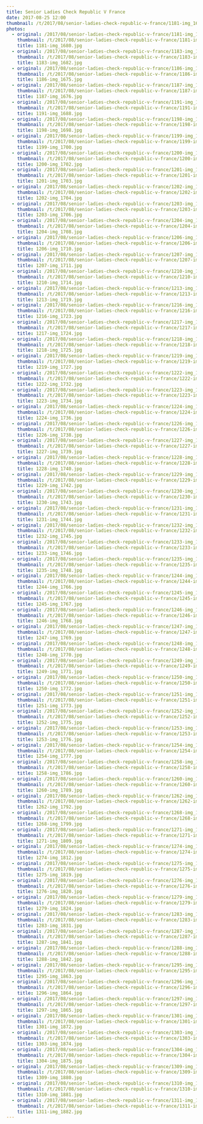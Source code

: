 ```yaml
---
title: Senior Ladies Check Republic V France
date: 2017-08-25 12:00
thumbnail: /t/2017/08/senior-ladies-check-republic-v-france/1181-img_1680.jpg
photos:
  - original: /2017/08/senior-ladies-check-republic-v-france/1181-img_1680.jpg
    thumbnail: /t/2017/08/senior-ladies-check-republic-v-france/1181-img_1680.jpg
    title: 1181-img_1680.jpg
  - original: /2017/08/senior-ladies-check-republic-v-france/1183-img_1682.jpg
    thumbnail: /t/2017/08/senior-ladies-check-republic-v-france/1183-img_1682.jpg
    title: 1183-img_1682.jpg
  - original: /2017/08/senior-ladies-check-republic-v-france/1186-img_1675.jpg
    thumbnail: /t/2017/08/senior-ladies-check-republic-v-france/1186-img_1675.jpg
    title: 1186-img_1675.jpg
  - original: /2017/08/senior-ladies-check-republic-v-france/1187-img_1676.jpg
    thumbnail: /t/2017/08/senior-ladies-check-republic-v-france/1187-img_1676.jpg
    title: 1187-img_1676.jpg
  - original: /2017/08/senior-ladies-check-republic-v-france/1191-img_1688.jpg
    thumbnail: /t/2017/08/senior-ladies-check-republic-v-france/1191-img_1688.jpg
    title: 1191-img_1688.jpg
  - original: /2017/08/senior-ladies-check-republic-v-france/1198-img_1698.jpg
    thumbnail: /t/2017/08/senior-ladies-check-republic-v-france/1198-img_1698.jpg
    title: 1198-img_1698.jpg
  - original: /2017/08/senior-ladies-check-republic-v-france/1199-img_1700.jpg
    thumbnail: /t/2017/08/senior-ladies-check-republic-v-france/1199-img_1700.jpg
    title: 1199-img_1700.jpg
  - original: /2017/08/senior-ladies-check-republic-v-france/1200-img_1702.jpg
    thumbnail: /t/2017/08/senior-ladies-check-republic-v-france/1200-img_1702.jpg
    title: 1200-img_1702.jpg
  - original: /2017/08/senior-ladies-check-republic-v-france/1201-img_1703.jpg
    thumbnail: /t/2017/08/senior-ladies-check-republic-v-france/1201-img_1703.jpg
    title: 1201-img_1703.jpg
  - original: /2017/08/senior-ladies-check-republic-v-france/1202-img_1704.jpg
    thumbnail: /t/2017/08/senior-ladies-check-republic-v-france/1202-img_1704.jpg
    title: 1202-img_1704.jpg
  - original: /2017/08/senior-ladies-check-republic-v-france/1203-img_1706.jpg
    thumbnail: /t/2017/08/senior-ladies-check-republic-v-france/1203-img_1706.jpg
    title: 1203-img_1706.jpg
  - original: /2017/08/senior-ladies-check-republic-v-france/1204-img_1708.jpg
    thumbnail: /t/2017/08/senior-ladies-check-republic-v-france/1204-img_1708.jpg
    title: 1204-img_1708.jpg
  - original: /2017/08/senior-ladies-check-republic-v-france/1206-img_1710.jpg
    thumbnail: /t/2017/08/senior-ladies-check-republic-v-france/1206-img_1710.jpg
    title: 1206-img_1710.jpg
  - original: /2017/08/senior-ladies-check-republic-v-france/1207-img_1711.jpg
    thumbnail: /t/2017/08/senior-ladies-check-republic-v-france/1207-img_1711.jpg
    title: 1207-img_1711.jpg
  - original: /2017/08/senior-ladies-check-republic-v-france/1210-img_1714.jpg
    thumbnail: /t/2017/08/senior-ladies-check-republic-v-france/1210-img_1714.jpg
    title: 1210-img_1714.jpg
  - original: /2017/08/senior-ladies-check-republic-v-france/1213-img_1719.jpg
    thumbnail: /t/2017/08/senior-ladies-check-republic-v-france/1213-img_1719.jpg
    title: 1213-img_1719.jpg
  - original: /2017/08/senior-ladies-check-republic-v-france/1216-img_1723.jpg
    thumbnail: /t/2017/08/senior-ladies-check-republic-v-france/1216-img_1723.jpg
    title: 1216-img_1723.jpg
  - original: /2017/08/senior-ladies-check-republic-v-france/1217-img_1724.jpg
    thumbnail: /t/2017/08/senior-ladies-check-republic-v-france/1217-img_1724.jpg
    title: 1217-img_1724.jpg
  - original: /2017/08/senior-ladies-check-republic-v-france/1218-img_1725.jpg
    thumbnail: /t/2017/08/senior-ladies-check-republic-v-france/1218-img_1725.jpg
    title: 1218-img_1725.jpg
  - original: /2017/08/senior-ladies-check-republic-v-france/1219-img_1727.jpg
    thumbnail: /t/2017/08/senior-ladies-check-republic-v-france/1219-img_1727.jpg
    title: 1219-img_1727.jpg
  - original: /2017/08/senior-ladies-check-republic-v-france/1222-img_1732.jpg
    thumbnail: /t/2017/08/senior-ladies-check-republic-v-france/1222-img_1732.jpg
    title: 1222-img_1732.jpg
  - original: /2017/08/senior-ladies-check-republic-v-france/1223-img_1734.jpg
    thumbnail: /t/2017/08/senior-ladies-check-republic-v-france/1223-img_1734.jpg
    title: 1223-img_1734.jpg
  - original: /2017/08/senior-ladies-check-republic-v-france/1224-img_1736.jpg
    thumbnail: /t/2017/08/senior-ladies-check-republic-v-france/1224-img_1736.jpg
    title: 1224-img_1736.jpg
  - original: /2017/08/senior-ladies-check-republic-v-france/1226-img_1738.jpg
    thumbnail: /t/2017/08/senior-ladies-check-republic-v-france/1226-img_1738.jpg
    title: 1226-img_1738.jpg
  - original: /2017/08/senior-ladies-check-republic-v-france/1227-img_1739.jpg
    thumbnail: /t/2017/08/senior-ladies-check-republic-v-france/1227-img_1739.jpg
    title: 1227-img_1739.jpg
  - original: /2017/08/senior-ladies-check-republic-v-france/1228-img_1740.jpg
    thumbnail: /t/2017/08/senior-ladies-check-republic-v-france/1228-img_1740.jpg
    title: 1228-img_1740.jpg
  - original: /2017/08/senior-ladies-check-republic-v-france/1229-img_1742.jpg
    thumbnail: /t/2017/08/senior-ladies-check-republic-v-france/1229-img_1742.jpg
    title: 1229-img_1742.jpg
  - original: /2017/08/senior-ladies-check-republic-v-france/1230-img_1743.jpg
    thumbnail: /t/2017/08/senior-ladies-check-republic-v-france/1230-img_1743.jpg
    title: 1230-img_1743.jpg
  - original: /2017/08/senior-ladies-check-republic-v-france/1231-img_1744.jpg
    thumbnail: /t/2017/08/senior-ladies-check-republic-v-france/1231-img_1744.jpg
    title: 1231-img_1744.jpg
  - original: /2017/08/senior-ladies-check-republic-v-france/1232-img_1745.jpg
    thumbnail: /t/2017/08/senior-ladies-check-republic-v-france/1232-img_1745.jpg
    title: 1232-img_1745.jpg
  - original: /2017/08/senior-ladies-check-republic-v-france/1233-img_1746.jpg
    thumbnail: /t/2017/08/senior-ladies-check-republic-v-france/1233-img_1746.jpg
    title: 1233-img_1746.jpg
  - original: /2017/08/senior-ladies-check-republic-v-france/1235-img_1748.jpg
    thumbnail: /t/2017/08/senior-ladies-check-republic-v-france/1235-img_1748.jpg
    title: 1235-img_1748.jpg
  - original: /2017/08/senior-ladies-check-republic-v-france/1244-img_1766.jpg
    thumbnail: /t/2017/08/senior-ladies-check-republic-v-france/1244-img_1766.jpg
    title: 1244-img_1766.jpg
  - original: /2017/08/senior-ladies-check-republic-v-france/1245-img_1767.jpg
    thumbnail: /t/2017/08/senior-ladies-check-republic-v-france/1245-img_1767.jpg
    title: 1245-img_1767.jpg
  - original: /2017/08/senior-ladies-check-republic-v-france/1246-img_1768.jpg
    thumbnail: /t/2017/08/senior-ladies-check-republic-v-france/1246-img_1768.jpg
    title: 1246-img_1768.jpg
  - original: /2017/08/senior-ladies-check-republic-v-france/1247-img_1769.jpg
    thumbnail: /t/2017/08/senior-ladies-check-republic-v-france/1247-img_1769.jpg
    title: 1247-img_1769.jpg
  - original: /2017/08/senior-ladies-check-republic-v-france/1248-img_1770.jpg
    thumbnail: /t/2017/08/senior-ladies-check-republic-v-france/1248-img_1770.jpg
    title: 1248-img_1770.jpg
  - original: /2017/08/senior-ladies-check-republic-v-france/1249-img_1771.jpg
    thumbnail: /t/2017/08/senior-ladies-check-republic-v-france/1249-img_1771.jpg
    title: 1249-img_1771.jpg
  - original: /2017/08/senior-ladies-check-republic-v-france/1250-img_1772.jpg
    thumbnail: /t/2017/08/senior-ladies-check-republic-v-france/1250-img_1772.jpg
    title: 1250-img_1772.jpg
  - original: /2017/08/senior-ladies-check-republic-v-france/1251-img_1773.jpg
    thumbnail: /t/2017/08/senior-ladies-check-republic-v-france/1251-img_1773.jpg
    title: 1251-img_1773.jpg
  - original: /2017/08/senior-ladies-check-republic-v-france/1252-img_1775.jpg
    thumbnail: /t/2017/08/senior-ladies-check-republic-v-france/1252-img_1775.jpg
    title: 1252-img_1775.jpg
  - original: /2017/08/senior-ladies-check-republic-v-france/1253-img_1776.jpg
    thumbnail: /t/2017/08/senior-ladies-check-republic-v-france/1253-img_1776.jpg
    title: 1253-img_1776.jpg
  - original: /2017/08/senior-ladies-check-republic-v-france/1254-img_1777.jpg
    thumbnail: /t/2017/08/senior-ladies-check-republic-v-france/1254-img_1777.jpg
    title: 1254-img_1777.jpg
  - original: /2017/08/senior-ladies-check-republic-v-france/1258-img_1786.jpg
    thumbnail: /t/2017/08/senior-ladies-check-republic-v-france/1258-img_1786.jpg
    title: 1258-img_1786.jpg
  - original: /2017/08/senior-ladies-check-republic-v-france/1260-img_1789.jpg
    thumbnail: /t/2017/08/senior-ladies-check-republic-v-france/1260-img_1789.jpg
    title: 1260-img_1789.jpg
  - original: /2017/08/senior-ladies-check-republic-v-france/1262-img_1792.jpg
    thumbnail: /t/2017/08/senior-ladies-check-republic-v-france/1262-img_1792.jpg
    title: 1262-img_1792.jpg
  - original: /2017/08/senior-ladies-check-republic-v-france/1268-img_1799.jpg
    thumbnail: /t/2017/08/senior-ladies-check-republic-v-france/1268-img_1799.jpg
    title: 1268-img_1799.jpg
  - original: /2017/08/senior-ladies-check-republic-v-france/1271-img_1809.jpg
    thumbnail: /t/2017/08/senior-ladies-check-republic-v-france/1271-img_1809.jpg
    title: 1271-img_1809.jpg
  - original: /2017/08/senior-ladies-check-republic-v-france/1274-img_1812.jpg
    thumbnail: /t/2017/08/senior-ladies-check-republic-v-france/1274-img_1812.jpg
    title: 1274-img_1812.jpg
  - original: /2017/08/senior-ladies-check-republic-v-france/1275-img_1819.jpg
    thumbnail: /t/2017/08/senior-ladies-check-republic-v-france/1275-img_1819.jpg
    title: 1275-img_1819.jpg
  - original: /2017/08/senior-ladies-check-republic-v-france/1276-img_1820.jpg
    thumbnail: /t/2017/08/senior-ladies-check-republic-v-france/1276-img_1820.jpg
    title: 1276-img_1820.jpg
  - original: /2017/08/senior-ladies-check-republic-v-france/1279-img_1824.jpg
    thumbnail: /t/2017/08/senior-ladies-check-republic-v-france/1279-img_1824.jpg
    title: 1279-img_1824.jpg
  - original: /2017/08/senior-ladies-check-republic-v-france/1283-img_1831.jpg
    thumbnail: /t/2017/08/senior-ladies-check-republic-v-france/1283-img_1831.jpg
    title: 1283-img_1831.jpg
  - original: /2017/08/senior-ladies-check-republic-v-france/1287-img_1841.jpg
    thumbnail: /t/2017/08/senior-ladies-check-republic-v-france/1287-img_1841.jpg
    title: 1287-img_1841.jpg
  - original: /2017/08/senior-ladies-check-republic-v-france/1288-img_1842.jpg
    thumbnail: /t/2017/08/senior-ladies-check-republic-v-france/1288-img_1842.jpg
    title: 1288-img_1842.jpg
  - original: /2017/08/senior-ladies-check-republic-v-france/1295-img_1863.jpg
    thumbnail: /t/2017/08/senior-ladies-check-republic-v-france/1295-img_1863.jpg
    title: 1295-img_1863.jpg
  - original: /2017/08/senior-ladies-check-republic-v-france/1296-img_1864.jpg
    thumbnail: /t/2017/08/senior-ladies-check-republic-v-france/1296-img_1864.jpg
    title: 1296-img_1864.jpg
  - original: /2017/08/senior-ladies-check-republic-v-france/1297-img_1865.jpg
    thumbnail: /t/2017/08/senior-ladies-check-republic-v-france/1297-img_1865.jpg
    title: 1297-img_1865.jpg
  - original: /2017/08/senior-ladies-check-republic-v-france/1301-img_1872.jpg
    thumbnail: /t/2017/08/senior-ladies-check-republic-v-france/1301-img_1872.jpg
    title: 1301-img_1872.jpg
  - original: /2017/08/senior-ladies-check-republic-v-france/1303-img_1874.jpg
    thumbnail: /t/2017/08/senior-ladies-check-republic-v-france/1303-img_1874.jpg
    title: 1303-img_1874.jpg
  - original: /2017/08/senior-ladies-check-republic-v-france/1304-img_1875.jpg
    thumbnail: /t/2017/08/senior-ladies-check-republic-v-france/1304-img_1875.jpg
    title: 1304-img_1875.jpg
  - original: /2017/08/senior-ladies-check-republic-v-france/1309-img_1880.jpg
    thumbnail: /t/2017/08/senior-ladies-check-republic-v-france/1309-img_1880.jpg
    title: 1309-img_1880.jpg
  - original: /2017/08/senior-ladies-check-republic-v-france/1310-img_1881.jpg
    thumbnail: /t/2017/08/senior-ladies-check-republic-v-france/1310-img_1881.jpg
    title: 1310-img_1881.jpg
  - original: /2017/08/senior-ladies-check-republic-v-france/1311-img_1882.jpg
    thumbnail: /t/2017/08/senior-ladies-check-republic-v-france/1311-img_1882.jpg
    title: 1311-img_1882.jpg
---
```

